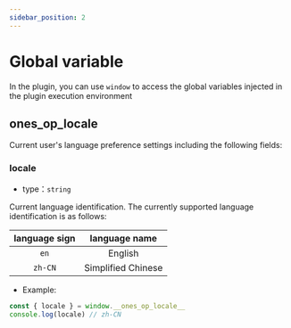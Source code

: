 ```yaml
---
sidebar_position: 2
---
```


# Global variable

In the plugin, you can use `window` to access the global variables injected in the plugin execution environment

## **ones_op_locale**

Current user's language preference settings including the following fields:

### locale

- type：`string`

Current language identification. The currently supported language identification is as follows:

| language sign |   language name    |
| :-----------: | :----------------: |
|     `en`      |      English       |
|    `zh-CN`    | Simplified Chinese |

- Example:

```ts
const { locale } = window.__ones_op_locale__
console.log(locale) // zh-CN
```
